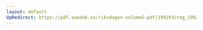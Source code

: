 ```yaml
---
layout: default
UpRedirect: https://pdf.swedeb.se/riksdagen-volumeG-pdf/199293/reg_199293/reg_199293_0005.pdf
---
```

